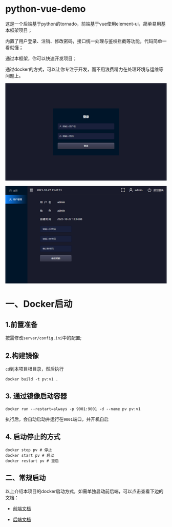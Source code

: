 # python-vue-demo
这是一个后端基于python的tornado，前端基于vue使用element-ui，简单易用基本框架项目；

内置了用户登录、注销、修改密码，接口统一处理与鉴权拦截等功能，代码简单一看就懂；

通过本框架，你可以快速开发项目；

通过docker的方式，可以让你专注于开发，而不用浪费精力在处理环境与运维等问题上。

![登录页](./login.png)

![用户页](./user.png)

# 一、Docker启动

## 1.前置准备

按需修改`server/config.ini`中的配置;

## 2.构建镜像

`cd`到本项目根目录，然后执行

```shell
docker build -t pv:v1 .
```

## 3. 通过镜像启动容器

```shell
docker run --restart=always -p 9001:9001 -d --name pv pv:v1
```

执行后，会自动启动并运行在`9001`端口，并开机自启

## 4. 启动停止的方式

```shell
docker stop pv # 停止
docker start pv # 启动
docker restart pv # 重启
```

## 二、常规启动

以上介绍本项目的docker启动方式，如需单独启动前后端，可以点击查看下边的文档：

* [前端文档](./front/README.md)

* [后端文档](./server/README.md)